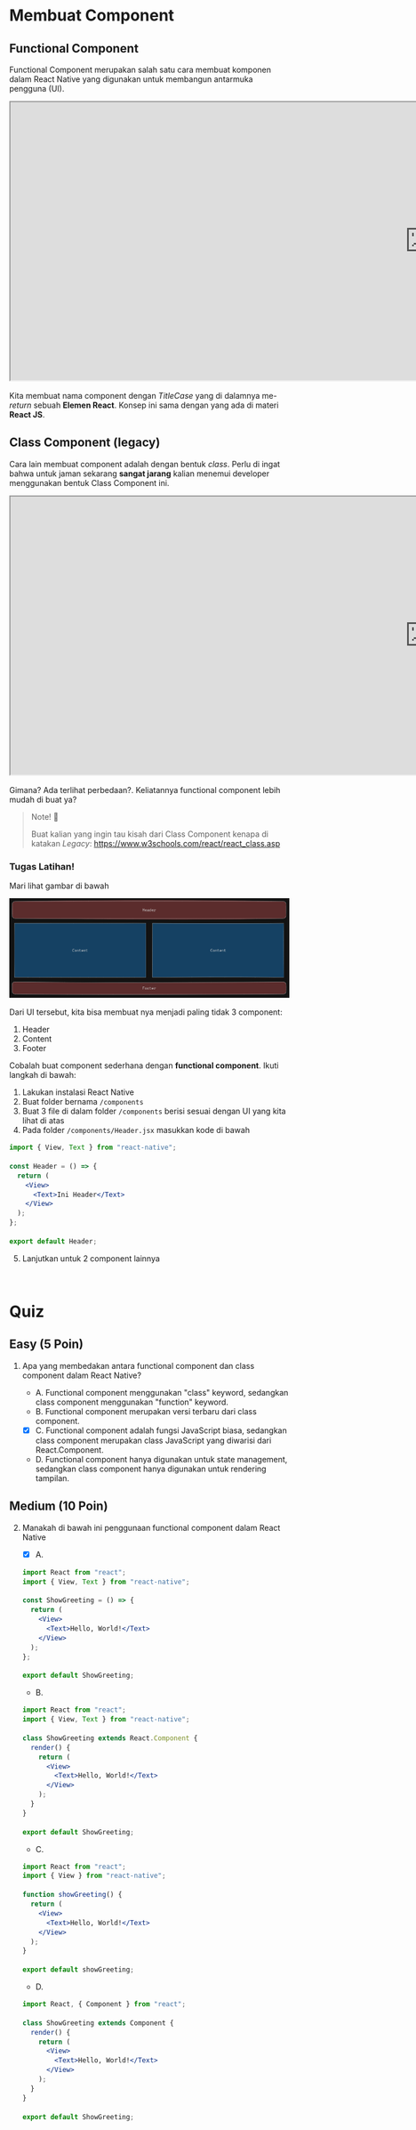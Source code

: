 # Membuat Component

## Functional Component

Functional Component merupakan salah satu cara membuat komponen dalam React Native yang digunakan untuk membangun antarmuka pengguna (UI).

<div style="width: 800px;position:relative;overflow-x:auto">
<iframe src="https://snack.expo.dev/@doltons/functional-component" height="500" width="1500"></iframe>
</div>

Kita membuat nama component dengan _TitleCase_ yang di dalamnya me-_return_ sebuah **Elemen React**. Konsep ini sama dengan yang ada di materi **React JS**.

## Class Component (legacy)

Cara lain membuat component adalah dengan bentuk _class_. Perlu di ingat bahwa untuk jaman sekarang **sangat jarang** kalian menemui developer menggunakan bentuk Class Component ini.

<div style="width: 800px;position:relative;overflow-x:auto">
<iframe src="https://snack.expo.dev/@doltons/class-component" height="500" width="1500"></iframe>
</div>

Gimana? Ada terlihat perbedaan?. Keliatannya functional component lebih mudah di buat ya?

> Note! 📝
>
> Buat kalian yang ingin tau kisah dari Class Component kenapa di katakan _Legacy_: https://www.w3schools.com/react/react_class.asp

### Tugas Latihan!

Mari lihat gambar di bawah

![Init React](../../Assets/Materi/Component/basic-layout.png)

Dari UI tersebut, kita bisa membuat nya menjadi paling tidak 3 component:

1. Header
2. Content
3. Footer

Cobalah buat component sederhana dengan **functional component**. Ikuti langkah di bawah:

1. Lakukan instalasi React Native
2. Buat folder bernama `/components`
3. Buat 3 file di dalam folder `/components` berisi sesuai dengan UI yang kita lihat di atas
4. Pada folder `/components/Header.jsx` masukkan kode di bawah

```jsx
import { View, Text } from "react-native";

const Header = () => {
  return (
    <View>
      <Text>Ini Header</Text>
    </View>
  );
};

export default Header;
```

5. Lanjutkan untuk 2 component lainnya

<br />

# Quiz

## Easy (5 Poin)

1. Apa yang membedakan antara functional component dan class component dalam React Native?

   - A. Functional component menggunakan "class" keyword, sedangkan class component menggunakan "function" keyword.
   - B. Functional component merupakan versi terbaru dari class component.
   - [x] C. Functional component adalah fungsi JavaScript biasa, sedangkan class component merupakan class JavaScript yang diwarisi dari React.Component.
   - D. Functional component hanya digunakan untuk state management, sedangkan class component hanya digunakan untuk rendering tampilan.

## Medium (10 Poin)

2. Manakah di bawah ini penggunaan functional component dalam React Native

   - [x] A.

   ```jsx
   import React from "react";
   import { View, Text } from "react-native";

   const ShowGreeting = () => {
     return (
       <View>
         <Text>Hello, World!</Text>
       </View>
     );
   };

   export default ShowGreeting;
   ```

   - B.

   ```jsx
   import React from "react";
   import { View, Text } from "react-native";

   class ShowGreeting extends React.Component {
     render() {
       return (
         <View>
           <Text>Hello, World!</Text>
         </View>
       );
     }
   }

   export default ShowGreeting;
   ```

   - C.

   ```jsx
   import React from "react";
   import { View } from "react-native";

   function showGreeting() {
     return (
       <View>
         <Text>Hello, World!</Text>
       </View>
     );
   }

   export default showGreeting;
   ```

   - D.

   ```jsx
   import React, { Component } from "react";

   class ShowGreeting extends Component {
     render() {
       return (
         <View>
           <Text>Hello, World!</Text>
         </View>
       );
     }
   }

   export default ShowGreeting;
   ```
